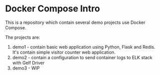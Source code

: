 # Docker Compose Intro

This is a repository which contain several demo projects use Docker Compose. 

The projects are:

1. demo1 - contain basic web application using Python, Flask and Redis. It's contain simple visitor counter web application.
2. demo2 - contain a configuration to send container logs to ELK stack with Gelf Driver
3. demo3 - WIP